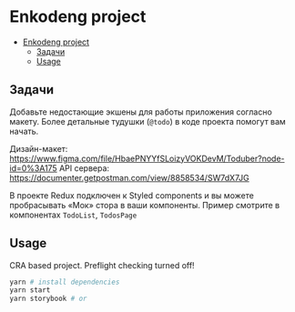 # Enkodeng project

- [Enkodeng project](#enkodeng-project)
  - [Задачи](#задачи)
  - [Usage](#usage)

## Задачи

Добавьте недостающие экшены для работы приложения согласно макету. Более детальные тудушки (`@todo`) в коде проекта помогут вам начать.

Дизайн-макет: https://www.figma.com/file/HbaePNYYfSLoizyVOKDevM/Toduber?node-id=0%3A175
API сервера: https://documenter.getpostman.com/view/8858534/SW7dX7JG

В проекте Redux подключен к Styled components и вы можете пробрасывать «Мок» стора в ваши компоненты. Пример смотрите в компонентах `TodoList`, `TodosPage`

## Usage

CRA based project. Preflight checking turned off!

```bash
yarn # install dependencies
yarn start
yarn storybook # or
```